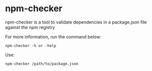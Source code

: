 # npm-checker
npm-checker is a tool to validate dependencies in a package.json file against the npm registry

For more information, run the command below:

```
npm-checker -h or -help
```

Use:

```
npm-checker /path/to/package.json
```